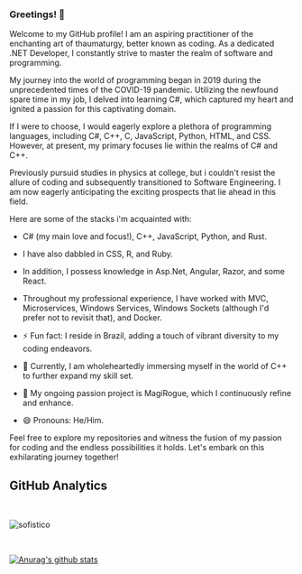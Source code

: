 ### Greetings! 👋

Welcome to my GitHub profile! I am an aspiring practitioner of the enchanting art of thaumaturgy, better known as coding. As a dedicated .NET Developer, I constantly strive to master the realm of software and programming.<br/>

My journey into the world of programming began in 2019 during the unprecedented times of the COVID-19 pandemic. Utilizing the newfound spare time in my job, I delved into learning C#, which captured my heart and ignited a passion for this captivating domain.<br/>

If I were to choose, I would eagerly explore a plethora of programming languages, including C#, C++, C, JavaScript, Python, HTML, and CSS. However, at present, my primary focuses lie within the realms of C# and C++.<br/>

Previously pursuid studies in physics at college, but i couldn't resist the allure of coding and subsequently transitioned to Software Engineering. I am now eagerly anticipating the exciting prospects that lie ahead in this field.<br/>

Here are some of the stacks i'm acquainted with: </br>
- C# (my main love and focus!), C++, JavaScript, Python, and Rust.
- I have also dabbled in CSS, R, and Ruby. </br>
- In addition, I possess knowledge in Asp.Net, Angular, Razor, and some React. </br>
- Throughout my professional experience, I have worked with MVC, Microservices, Windows Services, Windows Sockets (although I'd prefer not to revisit that), and Docker.

- ⚡ Fun fact: I reside in Brazil, adding a touch of vibrant diversity to my coding endeavors.
- 🌱 Currently, I am wholeheartedly immersing myself in the world of C++ to further expand my skill set.
- 🔭 My ongoing passion project is MagiRogue, which I continuously refine and enhance.
- 😄 Pronouns: He/Him.

Feel free to explore my repositories and witness the fusion of my passion for coding and the endless possibilities it holds. Let's embark on this exhilarating journey together!

## GitHub Analytics
<br>
<p align="left"><img align="center" src="https://github-readme-stats.vercel.app/api/top-langs?username=sofistico&show_icons=true&locale=en&layout=compact" alt="sofistico"/></p>
<br>

[![Anurag's github stats](https://github-readme-stats.vercel.app/api?username=sofistico)](https://github.com/anuraghazra/github-readme-stats)

<!--
**Sofistico/Sofistico** is a ✨ _special_ ✨ repository because its `README.md` (this file) appears on your GitHub profile.

Here are some ideas to get you started:

- 🔭 I’m currently working on ...
- 🌱 I’m currently learning ...
- 👯 I’m looking to collaborate on ...
- 🤔 I’m looking for help with ...
- 💬 Ask me about ...
- 📫 How to reach me: ...
- 😄 Pronouns: ...
- ⚡ Fun fact: ...
-->
